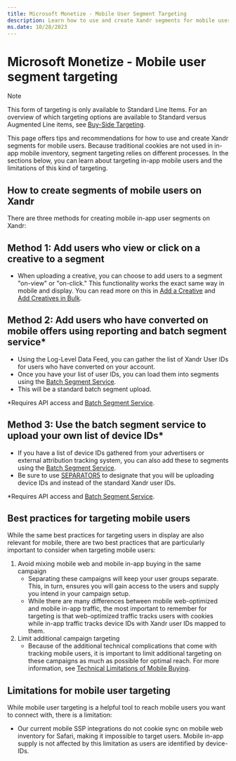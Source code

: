 ```yaml
---
title: Microsoft Monetize - Mobile User Segment Targeting
description: Learn how to use and create Xandr segments for mobile users in this page.  
ms.date: 10/28/2023
---
```



# Microsoft Monetize - Mobile user segment targeting

> [!NOTE]
> This form of targeting is only available to Standard Line Items. For an overview of which targeting options are available to Standard versus Augmented Line items, see [Buy-Side Targeting](buy-side-targeting.md).

This page offers tips and recommendations for how to use and create
Xandr segments for mobile users. Because
traditional cookies are not used in in-app mobile inventory, segment
targeting relies on different processes. In the sections below, you can
learn about targeting in-app mobile users and the limitations of this
kind of targeting.

## How to create segments of mobile users on Xandr

There are three methods for creating mobile in-app user segments on
Xandr:

## Method 1: Add users who view or click on a creative to a segment

- When uploading a creative, you can choose to add users to a segment
  "on-view" or "on-click." This functionality works the exact same way
  in mobile and display. You can read more on this in [Add a Creative](add-a-creative.md) and [Add Creatives in Bulk](add-creatives-in-bulk.md). 

## Method 2: Add users who have converted on mobile offers using reporting and batch segment service\*

- Using the Log-Level Data Feed, you can gather the list of
  Xandr User IDs for users who have converted on
  your account.
- Once you have your list of user IDs, you can load them into segments
  using the [Batch Segment Service](../digital-platform-api/batch-segment-service.md).
- This will be a standard batch segment upload.

\*Requires API access and [Batch Segment Service](../digital-platform-api/batch-segment-service.md).

## Method 3: Use the batch segment service to upload your own list of device IDs\*

- If you have a list of device IDs gathered from your advertisers or
  external attribution tracking system, you can also add these to
  segments using the [Batch Segment Service](../digital-platform-api/batch-segment-service.md).
- Be sure to use [SEPARATOR5](../digital-platform-api/bss-avro-file-format.md) to designate that you will be
  uploading device IDs and instead of the standard
  Xandr user IDs.

\*Requires API access and [Batch Segment Service](../digital-platform-api/batch-segment-service.md).

## Best practices for targeting mobile users

While the same best practices for targeting users in display are also
relevant for mobile, there are two best practices that are particularly
important to consider when targeting mobile users:

1. Avoid mixing mobile web and mobile in-app buying in the same
    campaign
    - Separating these campaigns will keep your user groups separate.
      This, in turn, ensures you will gain access to the users and
      supply you intend in your campaign setup.
    - While there are many differences between mobile web-optimized and
      mobile in-app traffic, the most important to remember for
      targeting is that web-optimized traffic tracks users with cookies
      while in-app traffic tracks device IDs with
      Xandr user IDs mapped to them.
1. Limit additional campaign targeting
    - Because of the additional technical complications that come with
      tracking mobile users, it is important to limit additional
      targeting on these campaigns as much as possible for optimal
      reach. For more information, see [Technical Limitations of Mobile Buying](technical-limitations-of-mobile-buying.md). 

## Limitations for mobile user targeting

While mobile user targeting is a helpful tool to reach mobile users you
want to connect with, there is a limitation:

- Our current mobile SSP integrations do not cookie sync on mobile web
  inventory for Safari, making it impossible to target users. Mobile
  in-app supply is not affected by this limitation as users are
  identified by device-IDs.
